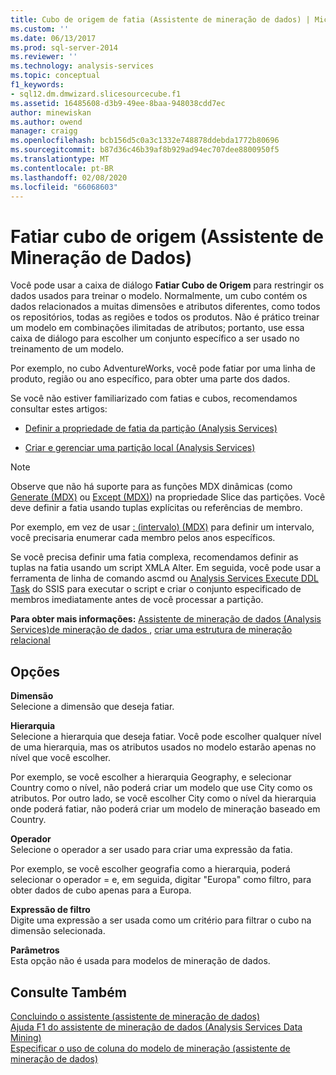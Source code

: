 ```yaml
---
title: Cubo de origem de fatia (Assistente de mineração de dados) | Microsoft Docs
ms.custom: ''
ms.date: 06/13/2017
ms.prod: sql-server-2014
ms.reviewer: ''
ms.technology: analysis-services
ms.topic: conceptual
f1_keywords:
- sql12.dm.dmwizard.slicesourcecube.f1
ms.assetid: 16485608-d3b9-49ee-8baa-948038cdd7ec
author: minewiskan
ms.author: owend
manager: craigg
ms.openlocfilehash: bcb156d5c0a3c1332e748878ddebda1772b80696
ms.sourcegitcommit: b87d36c46b39af8b929ad94ec707dee8800950f5
ms.translationtype: MT
ms.contentlocale: pt-BR
ms.lasthandoff: 02/08/2020
ms.locfileid: "66068603"
---
```

# <a name="slice-source-cube-data-mining-wizard"></a>Fatiar cubo de origem (Assistente de Mineração de Dados)
  Você pode usar a caixa de diálogo **Fatiar Cubo de Origem** para restringir os dados usados para treinar o modelo. Normalmente, um cubo contém os dados relacionados a muitas dimensões e atributos diferentes, como todos os repositórios, todas as regiões e todos os produtos. Não é prático treinar um modelo em combinações ilimitadas de atributos; portanto, use essa caixa de diálogo para escolher um conjunto específico a ser usado no treinamento de um modelo.  
  
 Por exemplo, no cubo AdventureWorks, você pode fatiar por uma linha de produto, região ou ano específico, para obter uma parte dos dados.  
  
 Se você não estiver familiarizado com fatias e cubos, recomendamos consultar estes artigos:  
  
-   [Definir a propriedade de fatia da partição &#40;Analysis Services&#41;](multidimensional-models/set-the-partition-slice-property-analysis-services.md)  
  
-   [Criar e gerenciar uma partição local &#40;Analysis Services&#41;](multidimensional-models/create-and-manage-a-local-partition-analysis-services.md)  
  
> [!NOTE]  
>  Observe que não há suporte para as funções MDX dinâmicas (como [Generate &#40;MDX&#41;](/sql/mdx/generate-mdx) ou [Except &#40;MDX&#41;](/sql/mdx/except-mdx-function)) na propriedade Slice das partições. Você deve definir a fatia usando tuplas explícitas ou referências de membro.  
>   
>  Por exemplo, em vez de usar [: &#40;intervalo&#41; &#40;MDX&#41;](/sql/mdx/range-mdx) para definir um intervalo, você precisaria enumerar cada membro pelos anos específicos.  
>   
>  Se você precisa definir uma fatia complexa, recomendamos definir as tuplas na fatia usando um script XMLA Alter. Em seguida, você pode usar a ferramenta de linha de comando ascmd ou [Analysis Services Execute DDL Task](../integration-services/control-flow/analysis-services-execute-ddl-task.md) do SSIS para executar o script e criar o conjunto especificado de membros imediatamente antes de você processar a partição.  
  
 **Para obter mais informações:** [Assistente de mineração de dados &#40;Analysis Services&#41;de mineração de dados ](data-mining/data-mining-wizard-analysis-services-data-mining.md), [criar uma estrutura de mineração relacional](data-mining/create-a-relational-mining-structure.md)  
  
## <a name="options"></a>Opções  
 **Dimensão**  
 Selecione a dimensão que deseja fatiar.  
  
 **Hierarquia**  
 Selecione a hierarquia que deseja fatiar. Você pode escolher qualquer nível de uma hierarquia, mas os atributos usados no modelo estarão apenas no nível que você escolher.  
  
 Por exemplo, se você escolher a hierarquia Geography, e selecionar Country como o nível, não poderá criar um modelo que use City como os atributos. Por outro lado, se você escolher City como o nível da hierarquia onde poderá fatiar, não poderá criar um modelo de mineração baseado em Country.  
  
 **Operador**  
 Selecione o operador a ser usado para criar uma expressão da fatia.  
  
 Por exemplo, se você escolher geografia como a hierarquia, poderá selecionar o operador = e, em seguida, digitar "Europa" como filtro, para obter dados de cubo apenas para a Europa.  
  
 **Expressão de filtro**  
 Digite uma expressão a ser usada como um critério para filtrar o cubo na dimensão selecionada.  
  
 **Parâmetros**  
 Esta opção não é usada para modelos de mineração de dados.  
  
## <a name="see-also"></a>Consulte Também  
 [Concluindo o assistente &#40;assistente de mineração de dados&#41;](completing-the-wizard-data-mining-wizard.md)   
 [Ajuda F1 do assistente de mineração de dados &#40;Analysis Services Data Mining&#41;](data-mining-wizard-f1-help-analysis-services-data-mining.md)   
 [Especificar o uso de coluna do modelo de mineração &#40;assistente de mineração de dados&#41;](specify-mining-model-column-usage-data-mining-wizard.md)  
  
  
